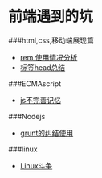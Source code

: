 # 前端遇到的坑
###html,css,移动端展现篇
<ul>
<li><a href="html5/font.md">rem 使用情况分析</a></li>
<li><a href="html5/head.md">标签head总结</a></li>
</ul>
###ECMAscript
<ul>
<li><a href="js/js.md">js不完善记忆</a></li>
</ul>
###Nodejs
<ul>
<li><a href="node/node.md">grunt的纠结使用</a></li>
</ul>
###linux
<ul>
<li><a href="linux/linux.md">Linux斗争</a></li>
</ul>






